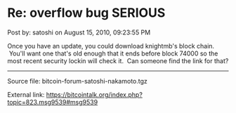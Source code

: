# Re: overflow bug SERIOUS

Post by: satoshi on August 15, 2010, 09:23:55 PM

Once you have an update, you could download knightmb's block chain. &nbsp;You'll want one that's old enough that it ends before block 74000 so the most recent security lockin will check it. &nbsp;Can someone find the link for that?

---

Source file: bitcoin-forum-satoshi-nakamoto.tgz

External link: https://bitcointalk.org/index.php?topic=823.msg9539#msg9539

